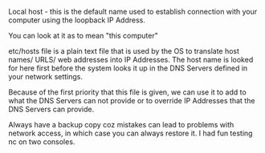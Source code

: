 Local host - this is the default name used to establish connection with your computer using the loopback IP Address.

You can look at it as to mean "this computer"

etc/hosts file is a plain text file that is used by the OS to translate host names/ URLS/ web addresses into IP Addresses.
The host name is looked for here first before the system looks it up in the DNS Servers defined in your network settings.

Because of the first priority that this file is given, we can use it to add to what the DNS Servers can not provide
or to override IP Addresses that the DNS Servers can provide.

Always have a backup copy coz mistakes can lead to problems with network access, in which case you can always restore it.
I had fun testing nc on two consoles.

